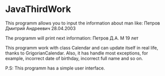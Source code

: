 # JavaThirdWork

This programm allows you to input the information about man like:
Петров Дмитрий Андреевич 28.04.2003

The programm will print next information:
Петров Д.А. М 19 лет


This programm work with class Calendar and can update itself in real life, thanks to GrigorianCalendar. 
Also, it has handle most exceptions, for example, incorrect date of birthday, incorrect full name and so on.


P.S: This programm has a simple user interface.